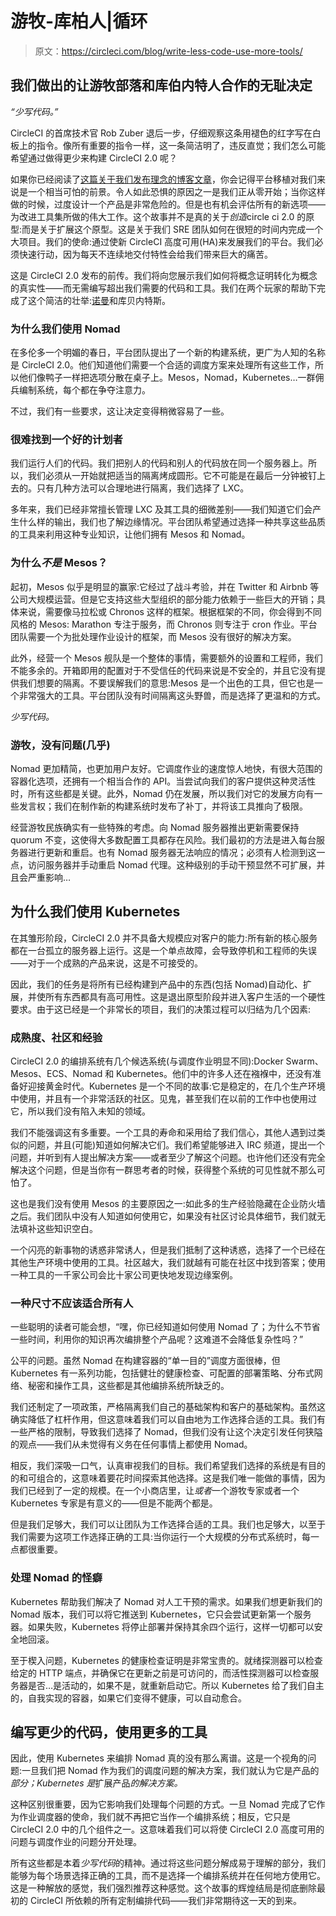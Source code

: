 # 游牧-库柏人|循环

> 原文：<https://circleci.com/blog/write-less-code-use-more-tools/>

## 我们做出的让游牧部落和库伯内特人合作的无耻决定

*“少写代码。”*

CircleCI 的首席技术官 Rob Zuber 退后一步，仔细观察这条用褪色的红字写在白板上的指令。像所有重要的指令一样，这一条简洁明了，违反直觉；我们怎么可能希望通过做得更少来构建 CircleCI 2.0 呢？

如果你已经阅读了[这篇关于我们发布理念的博客文章](https://circleci.com/blog/why-we-broke-our-philosophical-vows-to-bring-you-circleci-2-0/)，你会记得平台移植对我们来说是一个相当可怕的前景。令人如此恐惧的原因之一是我们正从零开始；当你这样做的时候，过度设计一个产品是非常危险的。但是也有机会评估所有的新选项——为改进工具集所做的伟大工作。这个故事并不是真的关于*创造*circle ci 2.0 的原型:而是关于扩展这个原型。这是关于我们 SRE 团队如何在很短的时间内完成一个大项目。我们的使命:通过使新 CircleCI 高度可用(HA)来发展我们的平台。我们必须快速行动，因为每天不连续地交付特性会给我们带来巨大的痛苦。

这是 CircleCI 2.0 发布的前传。我们将向您展示我们如何将概念证明转化为概念的真实性——而无需编写超出我们需要的代码和工具。我们在两个玩家的帮助下完成了这个简洁的壮举:[诺曼](https://circleci.com/docs/nomad/)和库贝内特斯。

### 为什么我们使用 Nomad

在多伦多一个明媚的春日，平台团队提出了一个新的构建系统，更广为人知的名称是 CircleCI 2.0。他们知道他们需要一个合适的调度方案来处理所有这些工作，所以他们像鸭子一样把选项分散在桌子上。Mesos，Nomad，Kubernetes…一群佣兵编制系统，每个都在争夺注意力。

不过，我们有一些要求，这让决定变得稍微容易了一些。

### 很难找到一个好的计划者

我们运行人们的代码。我们把别人的代码和别人的代码放在同一个服务器上。所以，我们必须从一开始就把适当的隔离烤成圆形。它不可能是在最后一分钟被钉上去的。只有几种方法可以合理地进行隔离，我们选择了 LXC。

多年来，我们已经非常擅长管理 LXC 及其工具的细微差别——我们知道它们会产生什么样的输出，我们也了解边缘情况。平台团队希望通过选择一种共享这些品质的工具来利用这种专业知识，让他们拥有 Mesos 和 Nomad。

### 为什么*不是* Mesos？

起初，Mesos 似乎是明显的赢家:它经过了战斗考验，并在 Twitter 和 Airbnb 等公司大规模运营。但是它支持这些大型组织的部分能力依赖于一些巨大的开销；具体来说，需要像马拉松或 Chronos 这样的框架。根据框架的不同，你会得到不同风格的 Mesos: Marathon 专注于服务，而 Chronos 则专注于 cron 作业。平台团队需要一个为批处理作业设计的框架，而 Mesos 没有很好的解决方案。

此外，经营一个 Mesos 舰队是一个整体的事情，需要额外的设置和工程师，我们不能多余的。开箱即用的配置对于不受信任的代码来说是不安全的，并且它没有提供我们想要的隔离。不要误解我们的意思:Mesos 是一个出色的工具，但它也是一个非常强大的工具。平台团队没有时间隔离这头野兽，而是选择了更温和的方式。

*少写代码。*

### 游牧，没有问题(几乎)

Nomad 更加精简，也更加用户友好。它调度作业的速度惊人地快，有很大范围的容器化选项，还拥有一个相当合作的 API。当尝试向我们的客户提供这种灵活性时，所有这些都是关键。此外，Nomad 仍在发展，所以我们对它的发展方向有一些发言权；我们在制作新的构建系统时发布了补丁，并将该工具推向了极限。

经营游牧民族确实有一些特殊的考虑。向 Nomad 服务器推出更新需要保持 quorum 不变，这使得大多数配置工具都存在风险。我们最初的方法是进入每台服务器进行更新和重启。也有 Nomad 服务器无法响应的情况；必须有人检测到这一点，访问服务器并手动重启 Nomad 代理。这种级别的手动干预显然不可扩展，并且会严重影响…

## 为什么我们使用 Kubernetes

在其雏形阶段，CircleCI 2.0 并不具备大规模应对客户的能力:所有新的核心服务都在一台孤立的服务器上运行。这是一个单点故障，会导致停机和工程师的失误——对于一个成熟的产品来说，这是不可接受的。

因此，我们的任务是将所有已经构建到产品中的东西(包括 Nomad)自动化、扩展，并使所有东西都具有高可用性。这是退出原型阶段并进入客户生活的一个硬性要求。由于这已经是一个非常长的项目，我们的决策过程可以归结为几个因素:

### 成熟度、社区和经验

CircleCI 2.0 的编排系统有几个候选系统(与调度作业明显不同):Docker Swarm、Mesos、ECS、Nomad 和 Kubernetes。他们中的许多人还在襁褓中，还没有准备好迎接黄金时代。Kubernetes 是一个不同的故事:它是稳定的，在几个生产环境中使用，并且有一个非常活跃的社区。见鬼，甚至我们在以前的工作中也使用过它，所以我们没有陷入未知的领域。

我们不能强调这有多重要。一个工具的寿命和采用给了我们信心，其他人遇到过类似的问题，并且(可能)知道如何解决它们。我们希望能够进入 IRC 频道，提出一个问题，并听到有人提出解决方案——或者至少了解这个问题。也许他们还没有完全解决这个问题，但是当你有一群思考者的时候，获得整个系统的可见性就不那么可怕了。

这也是我们没有使用 Mesos 的主要原因之一:如此多的生产经验隐藏在企业防火墙之后。我们团队中没有人知道如何使用它，如果没有社区讨论具体细节，我们就无法填补这些知识空白。

一个闪亮的新事物的诱惑非常诱人，但是我们抵制了这种诱惑，选择了一个已经在其他生产环境中使用的工具。社区越大，我们就越有可能在社区中找到答案；使用一种工具的一千家公司会比十家公司更快地发现边缘案例。

### 一种尺寸不应该适合所有人

一些聪明的读者可能会想，“嘿，你已经知道如何使用 Nomad 了；为什么不节省一些时间，利用你的知识再次编排整个产品呢？这难道不会降低复杂性吗？”

公平的问题。虽然 Nomad 在构建容器的“单一目的”调度方面很棒，但 Kubernetes 有一系列功能，包括健壮的健康检查、可配置的部署策略、分布式网络、秘密和操作工具，这些都是其他编排系统所缺乏的。

我们还制定了一项政策，严格隔离我们自己的基础架构和客户的基础架构。虽然这确实降低了杠杆作用，但这意味着我们可以自由地为工作选择合适的工具。我们有一些严格的限制，导致我们选择了 Nomad，但我们没有让这个决定引发任何狭隘的观点——我们从未觉得有义务在任何事情上都使用 Nomad。

相反，我们深吸一口气，认真审视我们的目标。我们希望我们选择的系统是有目的的和可组合的，这意味着要花时间探索其他选择。这是我们唯一能做的事情，因为我们已经到了一定的规模。在一个小商店里，让*或者*一个游牧专家或者一个 Kubernetes 专家是有意义的——但是不能两个都是。

但是我们足够大，我们可以让团队为工作选择合适的工具。我们也足够大，以至于我们需要为这项工作选择正确的工具:当你运行一个大规模的分布式系统时，每一点都很重要。

### 处理 Nomad 的怪癖

Kubernetes 帮助我们解决了 Nomad 对人工干预的需求。如果我们想更新我们的 Nomad 版本，我们可以将它推送到 Kubernetes，它只会尝试更新第一个服务器。如果失败，Kubernetes 将停止部署并保持其余四个运行，这样一切都可以安全地回滚。

至于楔入问题，Kubernetes 的健康检查证明是非常宝贵的。就绪探测器可以检查给定的 HTTP 端点，并确保它在更新之前是可访问的，而活性探测器可以检查服务器是否…是活动的，如果不是，就重新启动它。所以 Kubernetes 给了我们自主的，自我实现的容器，如果它们变得不健康，可以自动愈合。

## 编写更少的代码，使用更多的工具

因此，使用 Kubernetes 来编排 Nomad 真的没有那么离谱。这是一个视角的问题:一旦我们把 Nomad 作为我们的调度问题的解决方案，我们就认为它是产品的*部分；Kubernetes 是*扩展产品*的解决方案。*

这种区别很重要，因为它影响我们处理每个问题的方式。一旦 Nomad 完成了它作为作业调度器的使命，我们就不再把它当作一个编排系统；相反，它只是 CircleCI 2.0 中的几个组件之一。这意味着我们可以将使 CircleCI 2.0 高度可用的问题与调度作业的问题分开处理。

所有这些都是本着*少写代码*的精神。通过将这些问题分解成易于理解的部分，我们能够为每个场景选择正确的工具，而不是选择一个编排系统并在任何地方使用它。这是一种解放的感觉，我们强烈推荐这种感觉。这个故事的辉煌结局是彻底删除最初的 CircleCI 所依赖的所有定制编排代码——我们非常期待这一天的到来。